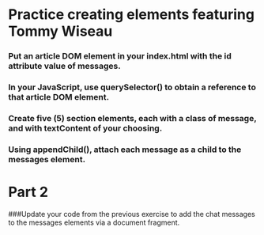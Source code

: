 # Practice creating elements featuring Tommy Wiseau

### Put an article DOM element in your index.html with the id attribute value of messages.

### In your JavaScript, use querySelector() to obtain a reference to that article DOM element.

### Create five (5) section elements, each with a class of message, and with textContent of your choosing.

### Using appendChild(), attach each message as a child to the messages element.

# Part 2 

###Update your code from the previous exercise to add the chat messages to the messages elements via a document fragment.